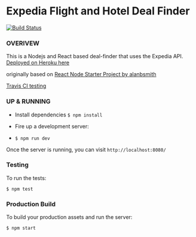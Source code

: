 # Expedia Flight and Hotel Deal Finder
[![Build Status](https://travis-ci.org/mutdmour/expedia_task.svg?branch=master)](https://travis-ci.org/mutdmour/expedia_task)

### OVERIVEW
This is a Nodejs and React based deal-finder that uses the Expedia API. [Deployed on Heroku here](https://expedia-deals-finder.herokuapp.com/#)

originally based on [React Node Starter Project by alanbsmith](https://github.com/alanbsmith/react-node-example)

[Travis CI testing](https://travis-ci.org/mutdmour/expedia_task)

### UP & RUNNING
* Install dependencies
`$ npm install`

* Fire up a development server:
* `$ npm run dev`

Once the server is running, you can visit `http://localhost:8080/`

### Testing

To run the tests:
```
$ npm test
```

### Production Build

To build your production assets and run the server:
```
$ npm start
```
